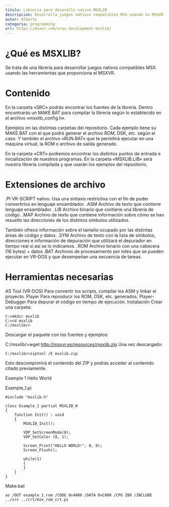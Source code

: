 ```yaml
---
titulo: Libreria para desarollo nativo MSXLIB
descripcion: Desarrolla juegos nativos compatibles MSX usando tu MSXVR
autor: Alberto
categoria: programming
url: https://msxvr.com/vros-development-msxlib/
---
```

# ¿Qué es MSXLIB?
Se trata de una librería para desarrollar juegos nativos compatibles MSX usando las herramientas que proporciona el MSXVR.

# Contenido
En la carpeta «SRC» podrás encontrar los fuentes de la librería. Dentro encontrarás un MAKE.BAT para compilar la librería según lo establecido en el archivo «msxlib_config.h».

Ejemplos en las distintas carpetas del repositorio. Cada ejemplo tiene su MAKE.BAT con el que podrá generar el archivo ROM, DSK, etc. según el caso. Y también el archivo «RUN.BAT» que te permitirá ejecutar en una máquina virtual, la ROM o archivo de salida generado.

En la carpeta «CRT» podremos encontrar los distintos puntos de entrada e inicialización de nuestros programas.
En la carpeta «MSXLIB.LIB» será nuestra librería compilada y que usarán los ejemplos del repositorio.

# Extensiones de archivo
.PI	VR-SCRIPT nativo. Usa una sintaxis restrictiva con el fin de poder convertirlos en lenguaje ensamblador.
.ASM	Archivo de texto que contiene lenguaje ensamblador.
.LIB	Archivo binario que contiene una librería de código.
.MAP	Archivo de texto que contiene información sobre cómo se han resuelto las direcciones de los distintos símbolos utilizados. 

También ofrece información sobre el tamaño ocupado por las distintas áreas de código y datos.
.SYM	Archivo de texto con la lista de símbolos, direcciones e información de depuración que utilizará el depurador en tiempo real si así se lo indicamos.
.ROM	Archivo binario con una cabecera (16 bytes) + datos
.BAT	Archivos de procesamiento por lotes que se pueden ejecutar en VR-DOS y que desempeñan una secuencia de tareas.

# Herramientas necesarias
AS Tool (VR-DOS)	Para convertir los scripts, compilar los ASM y linkar el proyecto.
Player	Para reproducir los ROM, DSK, etc. generados.
Player-Debugger	Para depurar el código en tiempo de ejecución.
Instalación
Crear una carpeta:

```
C:>mkdir msxlib
C:>cd msxlib
C:/msxlib/>
```

Descargar el paquete con los fuentes y ejemplos:

C:/msxlib/>wget http://msxvr.es/resources/msxlib.zip
Una vez descargado:

```
C:/msxlib/>ziptool /E msxlib.zip
```

Esto descomprimirá el contenido del ZIP y podrás acceder al contenido citado previamente.

Example 1
Hello World

Example_1.pi

```
#include "msxlib.h"

class Example_1 partial MSXLIB_H
{
	function Init() : void
	{
		MSXLIB_Init();
	
		VDP_SetScreenMode(0);
		VDP_SetColor (8, 1);
		
		Screen_Print("HELLO WORLD!", 0, 0);
		Screen_Flush();
		
		while(1)
		{
		}
	}
} 
```
Make.bat

```
as /OUT example_1.rom /CODE 0x4000 /DATA 0xC000 /CPU Z80 /INCLUDE ../src ../crt/msx_rom_crt.pi
```